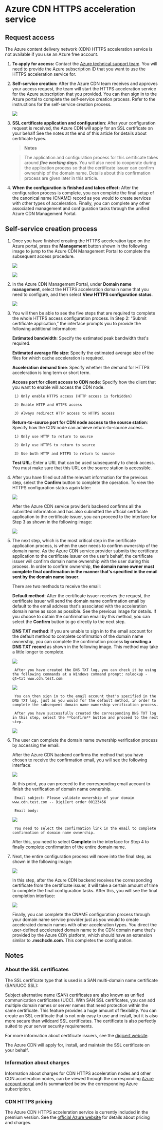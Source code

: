 <properties linkid="dev-net-common-tasks-cdn" urlDisplayName="CDN" pageTitle="How to use CDN—HTTPS" metaKeywords="Azure CDN, Azure CDN, Azure blobs, Azure HTTPS, CDN HTTPS, Azure caching, Azure add-ons, CDN, CDN acceleration, CDN service, mainstream CDN, multi-scenario acceleration, free CDN, CDN website acceleration, website acceleration, web page acceleration, static acceleration, download acceleration, VOD acceleration, live streaming acceleration, cloud services, storage account, cache refresh, return to source, cloud acceleration, acceleration results, node, traffic, CNAME, bandwidth, connection speed, anti-theft chain, HTTPS acceleration, low-cost bandwidth, access acceleration, CDN cache, storage account, cloud services, website, media services, ICP record number, ICP number, ICP, cache refresh, content prefetching, log download, CDN help file, CDN technical documentation" description="Learn how to create HTTPS CDN acceleration type." metaCanonical="" services="" documentationCenter=".NET" title="" authors="" solutions="" manager="" editor="" />
<tags ms.service="cdn" ms.date="" wacn.date="5/3/2016" />

# Azure CDN HTTPS acceleration service


## Request access
The Azure content delivery network (CDN) HTTPS acceleration service is not available if you use an Azure free account.

1. **To apply for access:** Contact the [Azure technical support team](https://www.azure.com/support/contact). You will need to provide the Azure subscription ID that you want to use the HTTPS acceleration service for.


2. **Self-service creation:** After the Azure CDN team receives and approves your access request, the team will start the HTTPS acceleration service for the Azure subscription that you provided. You can then sign in to the Azure portal to complete the self-service creation process. Refer to the instructions for the self-service creation process.

    ![][1]


3. **SSL certificate application and configuration:** After your configuration request is received, the Azure CDN will apply for an SSL certificate on your behalf See the notes at the end of this article for details about certificate types.
    > **Notes**

    > The application and configuration process for this certificate takes around ***five working days***. You will also need to cooperate during the application process so that the certificate issuer can confirm ownership of the domain name. Details about this confirmation process are given later in this article.

4. **When the configuration is finished and takes effect:** After the configuration process is complete, you can complete the final setup of the canonical name (CNAME) record as you would to create services with other types of acceleration. Finally, you can complete any other associated management and configuration tasks through the unified Azure CDN Management Portal.


## Self-service creation process
1. Once you have finished creating the HTTPS acceleration type on the Azure portal, press the **Management** button shown in the following image to jump to the Azure CDN Management Portal to complete the subsequent access procedure.

	![][2]

	![][3]

2. In the Azure CDN Management Portal, under **Domain name management**, select the HTTPS acceleration domain name that you need to configure, and then select **View HTTPS configuration status**.

	![][4]

3. You will then be able to see the five steps that are required to complete the whole HTTPS access configuration process. In Step 2: “Submit certificate application,” the interface prompts you to provide the following additional information:

	**Estimated bandwidth**: Specify the estimated peak bandwidth that's required.

	**Estimated average file size**: Specify the estimated average size of the files for which cache acceleration is required.

	**Acceleration demand time**: Specify whether the demand for HTTPS acceleration is long term or short term.

	**Access port for client access to CDN node**: Specify how the client that you want to enable will access the CDN node.

		1) Only enable HTTPS access (HTTP access is forbidden)

		2) Enable HTTP and HTTPS access

		3) Always redirect HTTP access to HTTPS access

	**Return-to-source port for CDN node access to the source station**: Specify how the CDN node can achieve return-to-source access.

		1) Only use HTTP to return to source

		2) Only use HTTPS to return to source

		3) Use both HTTP and HTTPS to return to source

	**Test URL**: Enter a URL that can be used subsequently to check access. You must make sure that this URL on the source station is accessible.

4. After you have filled out all the relevant information for the previous step, select the **Confirm** button to complete the operation. To view the HTTPS configuration status again later:

	![][5]

	After the Azure CDN service provider’s backend confirms all the submitted information and has also submitted the official certificate application to the certificate issuer, you can proceed to the interface for Step 3 as shown in the following image:

	![][6]

5. The next step, which is the most critical step in the certificate application process, is when the user needs to confirm ownership of the domain name. As the Azure CDN service provider submits the certificate application to the certificate issuer on the user’s behalf, the certificate issuer will confirm domain name ownership with the user during this process. In order to confirm ownership, **the domain name owner must complete final confirmation in the manner that's specified in the email sent by the domain name issuer**.

	There are two methods to receive the email:

	**Default method**: After the certificate issuer receives the request, the certificate issuer will send the domain name confirmation email by default to the email address that's associated with the acceleration domain name as soon as possible. See the previous image for details. If you choose to obtain the confirmation email by this method, you can select the **Confirm** button to go directly to the next step.
		
		

	**DNS TXT method**: If you are unable to sign in to the email account for the default method to complete confirmation of the domain name ownership, you can complete the confirmation process **by creating a DNS TXT record** as shown in the following image. This method may take a little longer to complete.

	![][8]

		After you have created the DNS TXT log, you can check it by using the following commands at a Windows command prompt: nslookup -qt=txt www.cdn.test.com

	![][9]

		You can then sign in to the email account that's specified in the DNS TXT log, just as you would for the default method, in order to complete the subsequent domain name ownership verification process.

		After you have successfully created the corresponding DNS TXT log in this step, select the **Confirm** button and proceed to the next step.

	![][10]

	

6. The user can complete the domain name ownership verification process by accessing the email.
	
	After the Azure CDN backend confirms the method that you have chosen to receive the confirmation email, you will see the following interface:

	![][11]

	At this point, you can proceed to the corresponding email account to finish the verification of domain name ownership.

		Email subject: Please validate ownership of your domain www.cdn.test.com -- DigiCert order 00123456

		Email body:

	![][7]

		You need to select the confirmation link in the email to complete confirmation of domain name ownership.

	After this, you need to select **Complete** in the interface for Step 4 to finally complete confirmation of the entire domain name.

7. Next, the entire configuration process will move into the final step, as shown in the following image:

	![][12]

	In this step, after the Azure CDN backend receives the corresponding certificate from the certificate issuer, it will take a certain amount of time to complete the final configuration tasks. After this, you will see the final completion interface:

	![][13]

	Finally, you can complete the CNAME configuration process through your domain name service provider just as you would to create accelerated domain names with other acceleration types. You direct the user-defined accelerated domain name to the CDN domain name that's provided by the Azure CDN platform, which should have an extension similar to **.mschcdn.com**. This completes the configuration.




## Notes

### About the SSL certificates
The SSL certificate type that is used is a SAN multi-domain name certificate (SAN/UCC SSL):

Subject alternative name (SAN) certificates are also known as unified communication certificates (UCC). With SAN SSL certificates, you can add multiple domain names or server names that need protection within the same certificate. This feature provides a huge amount of flexibility. You can create an SSL certificate that is not only easy to use and install, but it is also more secure than wildcard SSL certificates. The certificate is also perfectly suited to your server security requirements.

For more information about certificate issuers, see the [digicert website](https://www.digicert.com).
	
The Azure CDN will apply for, install, and maintain the SSL certificate on your behalf.

### Information about charges
Information about charges for CDN HTTPS acceleration nodes and other CDN acceleration nodes, can be viewed through the corresponding [Azure account portal](https://account.windowsazure.com) and is summarized below the corresponding Azure subscription.


### CDN HTTPS pricing
The Azure CDN HTTPS acceleration service is currently included in the premium version. See the [official Azure website](https://www.azure.com/home/features/cdn/#price) for details about pricing and charges.


<!--Image references-->
[1]: ./media/cdn-https/h001.png
[2]: ./media/cdn-https/h002.png
[3]: ./media/cdn-https/h003.png
[4]: ./media/cdn-https/h004.png
[5]: ./media/cdn-https/h005.png
[6]: ./media/cdn-https/h006.png
[7]: ./media/cdn-https/h007.png
[8]: ./media/cdn-https/h008.png
[9]: ./media/cdn-https/h009.png
[10]: ./media/cdn-https/h010.png
[11]: ./media/cdn-https/h011.png
[12]: ./media/cdn-https/h012.png
[13]: ./media/cdn-https/h013.png

<!---HONumber=Acom_0503_2016_CDN-->
